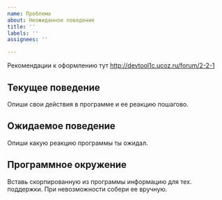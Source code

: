 ```yaml
---
name: Проблема
about: Неожиданное поведение
title: ''
labels: ''
assignees: ''

---
```


Рекомендации к оформлению тут http://devtool1c.ucoz.ru/forum/2-2-1

## Текущее поведение

Опиши свои действия в программе и ее реакцию пошагово.

## Ожидаемое поведение

Опиши какую реакцию программы ты ожидал.

## Программное окружение

Вставь скорпированную из программы информацию для тех. поддержки. При невозможности собери ее вручную.
